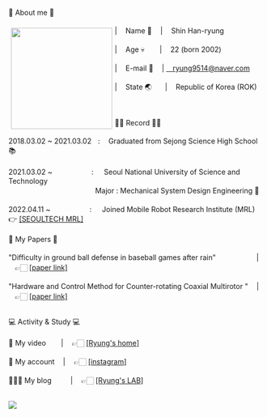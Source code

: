 👾 About me 👾
<br/><br/>
<img src="[https://ryung-lab.notion.site/image/https%3A%2F%2Fs3-us-west-2.amazonaws.com%2Fsecure.notion-static.com%2F66526435-28f0-4b66-b95f-d057d2702e4b%2FUntitled.png?id=bde6cf86-7cb2-4990-8e48-2323a8d73b9e&table=block&spaceId=5928c9b4-fc01-4de3-a0d5-47b0faef430f&width=2000&userId=&cache=v2](https://www.notion.so/ryung-lab/1371a65f731746cca48f6fb246016913?pvs=4#bde6cf867cb249908e482323a8d73b9e)](https://www.notion.so/ryung-lab/1371a65f731746cca48f6fb246016913?pvs=4#27ad527b1ffa4c38be74c2382aa262e5)" width="200" height="200" align="left" hspace="5" vspace="5">
| ㅤName 🧑‍ ㅤ| ㅤShin Han-ryung <br/><br/>
| ㅤAge 💀 ㅤㅤ| ㅤ22 (born 2002) <br/><br/>
| ㅤE-mail 📧 ㅤ| ㅤryung9514@naver.com <br/><br/>
| ㅤState 🌏ㅤㅤ|ㅤ Republic of Korea (ROK)
<br/><br/> </p>

<br/> 
👨‍🎓 Record 👨‍🎓 
<br/>
<br/>
2018.03.02 ~ 2021.03.02ㅤ:ㅤ  Graduated from Sejong Science High School 📚 
<br/> <br/> 
2021.03.02 ~ㅤㅤㅤㅤㅤㅤ: ㅤ Seoul National University of Science and Technology<br/> 
ㅤㅤㅤㅤㅤㅤㅤㅤ    ㅤㅤㅤㅤㅤMajor : Mechanical System Design Engineering 🔧
<br/> <br/> 
2022.04.11 ~ㅤㅤㅤㅤㅤㅤ: ㅤ Joined Mobile Robot Research Institute (MRL) 👉 <a href="https://mrl.seoultech.ac.kr/index.do">[SEOULTECH MRL]</a>
<br/>
<br/> 
📄 My Papers 📄 
<br/>
<br/>
"Difficulty in ground ball defense in baseball games after rain" ㅤ ㅤ  ㅤ ㅤㅤ| ㅤ👉🏻  <a href="https://www.dbpia.co.kr/journal/articleDetail?nodeId=NODE11168399">[paper link]</a>
<br/> <br/> 
"Hardware and Control Method for Counter-rotating Coaxial Multirotor "   ㅤ| ㅤ👉🏻 <a href="https://www.dbpia.co.kr/journal/articleDetail?nodeId=NODE11168399">[paper link]</a>
<br/> <br/>
 
💻 Activity & Study 💻 
<br/>
<br/>
 🎥 My video ㅤㅤ| ㅤ👉🏻  <a href="https://www.youtube.com/channel/UCc9LB4PyAS6IN5NbVJkC0cQ">[Ryung's home]</a>
<br/> <br/> 
🤳 My account  ㅤ| ㅤ👉🏻  <a href="https://www.instagram.com/ryung_official/">[instagram]</a>
<br/> <br/> 
👨🏻‍🏫 My blog  ㅤ ㅤ | ㅤ👉🏻  <a href="https://ryung-lab.notion.site/Ryung-s-LAB-b479d7a127e441a9bb0b32c8d52f48ea">[Ryung's LAB]</a>
<br/>
<br/>

<a href="https://github.com/Ryung-coding/github-readme-stats"><img align="center" src="https://github-readme-stats.vercel.app/api/top-langs/?username=Ryung-coding&layout=compact&theme=dark&hide_border=true" /></a>

